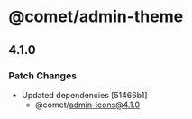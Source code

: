 # @comet/admin-theme

## 4.1.0

### Patch Changes

-   Updated dependencies [51466b1]
    -   @comet/admin-icons@4.1.0
